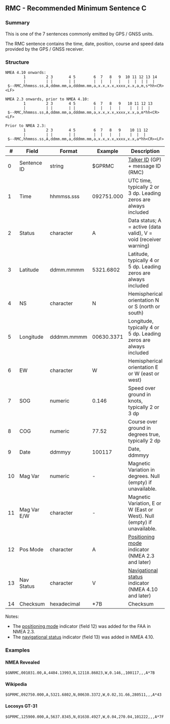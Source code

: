 ## RMC - Recommended Minimum Sentence C

### Summary

This is one of the 7 sentences commonly emitted by GPS / GNSS units.

The RMC sentence contains the time, date, position, course and speed data provided by the GPS / GNSS receiver.



### Structure

```
NMEA 4.10 onwards:
        1         2 3       4 5        6  7   8   9  10 11 12 13 14
        |         | |       | |        |  |   |   |   |  |  | |  |
 $--RMC,hhmmss.ss,A,ddmm.mm,a,dddmm.mm,a,x.x,x.x,xxxx,x.x,a,m,s*hh<CR><LF>

NMEA 2.3 onwards, prior to NMEA 4.10:
        1         2 3       4 5        6  7   8   9   10 11 12 13
        |         | |       | |        |  |   |   |    |  | |  |
 $--RMC,hhmmss.ss,A,ddmm.mm,a,dddmm.mm,a,x.x,x.x,xxxx,x.x,a,m*hh<CR><LF>
 
Prior to NMEA 2.3:
        1         2 3       4 5        6  7   8   9    10 11 12
        |         | |       | |        |  |   |   |    |  |  |
 $--RMC,hhmmss.ss,A,ddmm.mm,a,dddmm.mm,a,x.x,x.x,xxxx,x.x,a*hh<CR><LF>

```

| #    | Field       | Format      | Example    | Description                                                  |
| ---- | ----------- | ----------- | ---------- | ------------------------------------------------------------ |
| 0    | Sentence ID | string      | $GPRMC     | [Talker ID](../lookups/talker-id.md) (GP) + message ID (RMC) |
| 1    | Time        | hhmmss.sss  | 092751.000 | UTC time, typically 2 or 3 dp. Leading zeros are always included |
| 2    | Status      | character   | A          | Data status; A = active (data valid), V = void (receiver warning) |
| 3    | Latitude    | ddmm.mmmm   | 5321.6802  | Latitude, typically 4 or 5 dp. Leading zeros are always included |
| 4    | NS          | character   | N          | Hemispherical orientation N or S (north or south)            |
| 5    | Longitude   | dddmm.mmmm  | 00630.3371 | Longitude, typically 4 or 5 dp. Leading zeros are always included |
| 6    | EW          | character   | W          | Hemispherical orientation E or W (east or west)              |
| 7    | SOG         | numeric     | 0.146      | Speed over ground in knots, typically 2 or 3 dp              |
| 8    | COG         | numeric     | 77.52      | Course over ground in degrees true, typically 2 dp              |
| 9    | Date        | ddmmyy      | 100117     | Date, ddmmyy                                                 |
| 10   | Mag Var     | numeric     | -          | Magnetic Variation in degrees. Null (empty) if unavailable.  |
| 11   | Mag Var E/W | character   | -          | Magnetic Variation, E or W (East or West). Null (empty) if unavailable. |
| 12   | Pos Mode    | character   | A          | [Positioning mode](../lookups/pos-mode.md) indicator (NMEA 2.3 and later) |
| 13   | Nav Status  | character   | V          | [Navigational status](../lookups/nav-status.md) indicator (NMEA 4.10 and later) |
| 14   | Checksum    | hexadecimal | \*7B       | Checksum                                                     |

Notes:

- The [positioning mode](../lookups/pos-mode.md) indicator (field 12) was added for the FAA in NMEA 2.3.
- The [navigational status](../lookups/nav-status.md) indicator (field 13) was added in NMEA 4.10.



### Examples

#### NMEA Revealed

```
$GNRMC,001031.00,A,4404.13993,N,12118.86023,W,0.146,,100117,,,A*7B
```

#### Wikipedia

```
$GPRMC,092750.000,A,5321.6802,N,00630.3372,W,0.02,31.66,280511,,,A*43
```

#### Locosys GT-31

```
$GPRMC,125900.000,A,5637.8345,N,01638.4927,W,0.04,270.04,101222,,,A*7F
```

